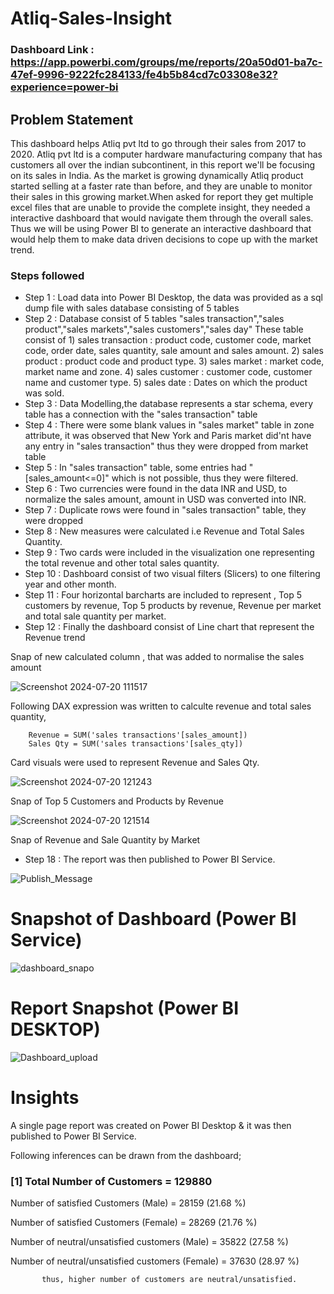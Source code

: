 # Atliq-Sales-Insight

### Dashboard Link : https://app.powerbi.com/groups/me/reports/20a50d01-ba7c-47ef-9996-9222fc284133/fe4b5b84cd7c03308e32?experience=power-bi

## Problem Statement

This dashboard helps Atliq pvt ltd to go through their sales from 2017 to 2020. Atliq pvt ltd is a computer hardware manufacturing company that has customers all over the indian subcontinent, in this report we'll be focusing on its sales in India. As the market is growing dynamically Atliq product started selling at a faster rate than before, and they are unable to monitor their sales in this growing market.When asked for report they get multiple excel files that are unable to provide the complete insight, they needed a interactive dashboard that would navigate them through the overall sales. Thus we will be using Power BI to generate an interactive dashboard that would help them to make data driven decisions to cope up with the market trend.


### Steps followed 

- Step 1 : Load data into Power BI Desktop, the data was provided as a sql dump file with sales database consisting of 5 tables
- Step 2 : Database consist of 5 tables "sales transaction","sales product","sales markets","sales customers","sales day"
           These table consist of
           1) sales transaction : product code, customer code, market code, order date, sales quantity, sale amount and sales amount.
           2) sales product : product code and product type.
           3) sales market : market code, market name and zone.
           4) sales customer : customer code, customer name and customer type.
           5) sales date : Dates on which the product was sold.
- Step 3 : Data Modelling,the database represents a star schema, every table has a connection with the "sales transaction" table
- Step 4 : There were some blank values in "sales market" table in zone attribute, it was observed that New York and Paris market did'nt have any entry in "sales transaction" thus they were dropped from market 
           table
- Step 5 : In "sales transaction" table, some entries had "[sales_amount<=0]" which is not possible, thus they were filtered.
- Step 6 : Two currencies were found in the data INR and USD, to normalize the sales amount, amount in USD was converted into INR.
- Step 7 : Duplicate rows were found in "sales transaction" table, they were dropped
- Step 8 : New measures were calculated i.e Revenue and Total Sales Quantity.
- Step 9 : Two cards were included in the visualization one representing the total revenue and other total sales quantity. 
- Step 10 : Dashboard consist of two visual filters (Slicers) to one filtering year and other month.
- Step 11 : Four horizontal barcharts are included to represent , Top 5 customers by revenue, Top 5 products by revenue, Revenue per market and total sale quantity per market.
- Step 12 : Finally the dashboard consist of Line chart that represent the Revenue trend
        
Snap of new calculated column , that was added to normalise the sales amount

![Screenshot 2024-07-20 111517](https://github.com/user-attachments/assets/ec8049f4-ea44-4635-9aa4-24e49f3af45c)

Following DAX expression was written to calculte revenue and total sales quantity,
        
        Revenue = SUM('sales transactions'[sales_amount])
        Sales Qty = SUM('sales transactions'[sales_qty])
        
Card visuals were used to represent Revenue and Sales Qty.

![Screenshot 2024-07-20 121243](https://github.com/user-attachments/assets/ae0cf4bc-8fa3-416f-a2e1-e0a11240bdab)

Snap of Top 5 Customers and Products by Revenue

![Screenshot 2024-07-20 121514](https://github.com/user-attachments/assets/fb087e02-a21c-4538-8888-023fb00d1472)

Snap of Revenue and Sale Quantity by Market
 
 - Step 18 : The report was then published to Power BI Service.
 
 
![Publish_Message](https://user-images.githubusercontent.com/102996550/174094520-3a845196-97e6-4d44-8760-34a64abc3e77.jpg)

# Snapshot of Dashboard (Power BI Service)

![dashboard_snapo](https://user-images.githubusercontent.com/102996550/174096257-11f1aae5-203d-44fc-bfca-25d37faf3237.jpg)

 
 # Report Snapshot (Power BI DESKTOP)

 
![Dashboard_upload](https://user-images.githubusercontent.com/102996550/174074051-4f08287a-0568-4fdf-8ac9-6762e0d8fa94.jpg)

# Insights

A single page report was created on Power BI Desktop & it was then published to Power BI Service.

Following inferences can be drawn from the dashboard;

### [1] Total Number of Customers = 129880

   Number of satisfied Customers (Male) = 28159 (21.68 %)

   Number of satisfied Customers (Female) = 28269 (21.76 %)

   Number of neutral/unsatisfied customers (Male) = 35822 (27.58 %)

   Number of neutral/unsatisfied customers (Female) = 37630 (28.97 %)


           thus, higher number of customers are neutral/unsatisfied.
           
